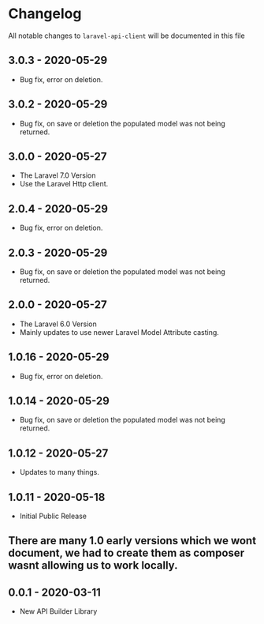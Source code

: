 # Changelog

All notable changes to `laravel-api-client` will be documented in this file

## 3.0.3 - 2020-05-29

- Bug fix, error on deletion.

## 3.0.2 - 2020-05-29

- Bug fix, on save or deletion the populated model was not being returned.

## 3.0.0 - 2020-05-27

- The Laravel 7.0 Version
- Use the Laravel Http client.

## 2.0.4 - 2020-05-29

- Bug fix, error on deletion.

## 2.0.3 - 2020-05-29

- Bug fix, on save or deletion the populated model was not being returned.

## 2.0.0 - 2020-05-27

- The Laravel 6.0 Version
- Mainly updates to use newer Laravel Model Attribute casting.

## 1.0.16 - 2020-05-29

- Bug fix, error on deletion.

## 1.0.14 - 2020-05-29

- Bug fix, on save or deletion the populated model was not being returned.

## 1.0.12 - 2020-05-27

- Updates to many things.

## 1.0.11 - 2020-05-18

- Initial Public Release

## There are many 1.0 early versions which we wont document, we had to create them as composer wasnt allowing us to work locally.

## 0.0.1 - 2020-03-11

- New API Builder Library
